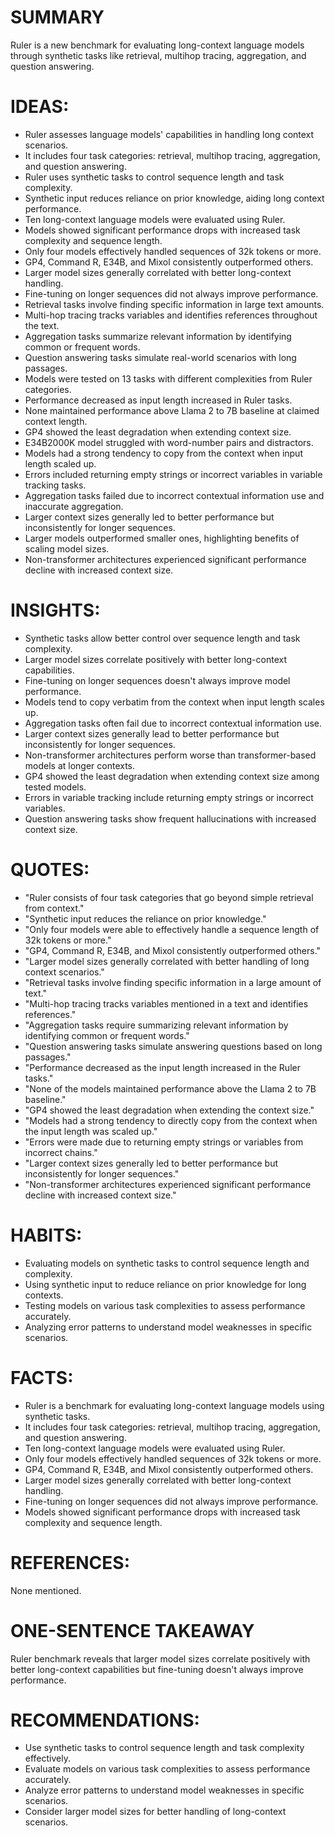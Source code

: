 # SUMMARY
Ruler is a new benchmark for evaluating long-context language models through synthetic tasks like retrieval, multihop tracing, aggregation, and question answering.

# IDEAS:
- Ruler assesses language models' capabilities in handling long context scenarios.
- It includes four task categories: retrieval, multihop tracing, aggregation, and question answering.
- Ruler uses synthetic tasks to control sequence length and task complexity.
- Synthetic input reduces reliance on prior knowledge, aiding long context performance.
- Ten long-context language models were evaluated using Ruler.
- Models showed significant performance drops with increased task complexity and sequence length.
- Only four models effectively handled sequences of 32k tokens or more.
- GP4, Command R, E34B, and Mixol consistently outperformed others.
- Larger model sizes generally correlated with better long-context handling.
- Fine-tuning on longer sequences did not always improve performance.
- Retrieval tasks involve finding specific information in large text amounts.
- Multi-hop tracing tracks variables and identifies references throughout the text.
- Aggregation tasks summarize relevant information by identifying common or frequent words.
- Question answering tasks simulate real-world scenarios with long passages.
- Models were tested on 13 tasks with different complexities from Ruler categories.
- Performance decreased as input length increased in Ruler tasks.
- None maintained performance above Llama 2 to 7B baseline at claimed context length.
- GP4 showed the least degradation when extending context size.
- E34B2000K model struggled with word-number pairs and distractors.
- Models had a strong tendency to copy from the context when input length scaled up.
- Errors included returning empty strings or incorrect variables in variable tracking tasks.
- Aggregation tasks failed due to incorrect contextual information use and inaccurate aggregation.
- Larger context sizes generally led to better performance but inconsistently for longer sequences.
- Larger models outperformed smaller ones, highlighting benefits of scaling model sizes.
- Non-transformer architectures experienced significant performance decline with increased context size.

# INSIGHTS:
- Synthetic tasks allow better control over sequence length and task complexity.
- Larger model sizes correlate positively with better long-context capabilities.
- Fine-tuning on longer sequences doesn't always improve model performance.
- Models tend to copy verbatim from the context when input length scales up.
- Aggregation tasks often fail due to incorrect contextual information use.
- Larger context sizes generally lead to better performance but inconsistently for longer sequences.
- Non-transformer architectures perform worse than transformer-based models at longer contexts.
- GP4 showed the least degradation when extending context size among tested models.
- Errors in variable tracking include returning empty strings or incorrect variables.
- Question answering tasks show frequent hallucinations with increased context size.

# QUOTES:
- "Ruler consists of four task categories that go beyond simple retrieval from context."
- "Synthetic input reduces the reliance on prior knowledge."
- "Only four models were able to effectively handle a sequence length of 32k tokens or more."
- "GP4, Command R, E34B, and Mixol consistently outperformed others."
- "Larger model sizes generally correlated with better handling of long context scenarios."
- "Retrieval tasks involve finding specific information in a large amount of text."
- "Multi-hop tracing tracks variables mentioned in a text and identifies references."
- "Aggregation tasks require summarizing relevant information by identifying common or frequent words."
- "Question answering tasks simulate answering questions based on long passages."
- "Performance decreased as the input length increased in the Ruler tasks."
- "None of the models maintained performance above the Llama 2 to 7B baseline."
- "GP4 showed the least degradation when extending the context size."
- "Models had a strong tendency to directly copy from the context when the input length was scaled up."
- "Errors were made due to returning empty strings or variables from incorrect chains."
- "Larger context sizes generally led to better performance but inconsistently for longer sequences."
- "Non-transformer architectures experienced significant performance decline with increased context size."

# HABITS:
- Evaluating models on synthetic tasks to control sequence length and complexity.
- Using synthetic input to reduce reliance on prior knowledge for long contexts.
- Testing models on various task complexities to assess performance accurately.
- Analyzing error patterns to understand model weaknesses in specific scenarios.

# FACTS:
- Ruler is a benchmark for evaluating long-context language models using synthetic tasks.
- It includes four task categories: retrieval, multihop tracing, aggregation, and question answering.
- Ten long-context language models were evaluated using Ruler.
- Only four models effectively handled sequences of 32k tokens or more.
- GP4, Command R, E34B, and Mixol consistently outperformed others.
- Larger model sizes generally correlated with better long-context handling.
- Fine-tuning on longer sequences did not always improve performance.
- Models showed significant performance drops with increased task complexity and sequence length.

# REFERENCES:
None mentioned.

# ONE-SENTENCE TAKEAWAY
Ruler benchmark reveals that larger model sizes correlate positively with better long-context capabilities but fine-tuning doesn't always improve performance.

# RECOMMENDATIONS:
- Use synthetic tasks to control sequence length and task complexity effectively.
- Evaluate models on various task complexities to assess performance accurately.
- Analyze error patterns to understand model weaknesses in specific scenarios.
- Consider larger model sizes for better handling of long-context scenarios.